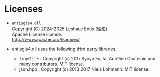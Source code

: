
# Licenses

* `entisgls4.dll`  
  Copyright (C) 2024-2025 Leshade Entis (理影).  
  Apache License license.  
  http://www.apache.org/licenses/


* entisgls4.dll uses the following third party libraries.

  - TinyGLTF : Copyright (c) 2017 Syoyo Fujita, Aurélien Chatelain and many contributors. MIT license.
  - json.hpp : Copyright (c) 2013-2017 Niels Lohmann. MIT license.



